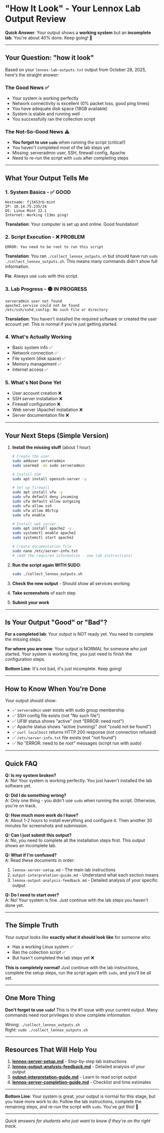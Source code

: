 # "How It Look" - Your Lennox Lab Output Review

**Quick Answer**: Your output shows a **working system** but an **incomplete lab**. You're about 40% done. Keep going! 🚀

---

## Your Question: "how it look"

Based on your `lennox-lab-outputs.txt` output from October 28, 2025, here's the straight answer:

### The Good News ✅
- Your system is working perfectly
- Network connectivity is excellent (0% packet loss, good ping times)
- You have adequate disk space (18GB available)
- System is stable and running well
- You successfully ran the collection script

### The Not-So-Good News ⚠️
- **You forgot to use `sudo`** when running the script (critical!)
- You haven't completed most of the lab steps yet
- Missing: serveradmin user, SSH, firewall config, Apache
- Need to re-run the script with `sudo` after completing steps

---

## What Your Output Tells Me

### 1. System Basics - ✅ GOOD
```
Hostname: fj3453rb-mint
IP: 10.14.75.235/24
OS: Linux Mint 22.1
Internet: Working (13ms ping)
```
**Translation**: Your computer is set up and online. Good foundation!

### 2. Script Execution - ❌ PROBLEM
```
ERROR: You need to be root to run this script
```
**Translation**: You ran `./collect_lennox_outputs.sh` but should have run `sudo ./collect_lennox_outputs.sh`. This means many commands didn't show full information.

**Fix**: Always use `sudo` with this script.

### 3. Lab Progress - 🟡 IN PROGRESS
```
serveradmin user not found
apache2.service could not be found
/etc/ssh/sshd_config: No such file or directory
```
**Translation**: You haven't installed the required software or created the user account yet. This is normal if you're just getting started.

### 4. What's Actually Working
- Basic system info ✅
- Network connection ✅
- File system (disk space) ✅
- Memory management ✅
- Internet access ✅

### 5. What's Not Done Yet
- User account creation ❌
- SSH server installation ❌
- Firewall configuration ❌
- Web server (Apache) installation ❌
- Server documentation file ❌

---

## Your Next Steps (Simple Version)

1. **Install the missing stuff** (about 1 hour):
   ```bash
   # Create the user
   sudo adduser serveradmin
   sudo usermod -aG sudo serveradmin
   
   # Install SSH
   sudo apt install openssh-server -y
   
   # Set up firewall
   sudo apt install ufw -y
   sudo ufw default deny incoming
   sudo ufw default allow outgoing
   sudo ufw allow ssh
   sudo ufw allow 80/tcp
   sudo ufw enable
   
   # Install web server
   sudo apt install apache2 -y
   sudo systemctl enable apache2
   sudo systemctl start apache2
   
   # Create documentation file
   sudo nano /etc/server-info.txt
   # (Add the required information - see lab instructions)
   ```

2. **Run the script again WITH SUDO**:
   ```bash
   sudo ./collect_lennox_outputs.sh
   ```

3. **Check the new output** - Should show all services working

4. **Take screenshots** of each step

5. **Submit your work**

---

## Is Your Output "Good" or "Bad"?

**For a completed lab**: Your output is NOT ready yet. You need to complete the missing steps.

**For where you are now**: Your output is NORMAL for someone who just started. Your system is working fine, you just need to finish the configuration steps.

**Bottom Line**: It's not bad, it's just incomplete. Keep going!

---

## How to Know When You're Done

Your output should show:
- ✅ `serveradmin` user exists with sudo group membership
- ✅ SSH config file exists (not "No such file")
- ✅ UFW status shows "active" (not "ERROR: need root")
- ✅ Apache status shows "active (running)" (not "could not be found")
- ✅ `curl localhost` returns HTTP 200 response (not connection refused)
- ✅ `/etc/server-info.txt` file exists (not "not found")
- ✅ No "ERROR: need to be root" messages (script run with sudo)

---

## Quick FAQ

**Q: Is my system broken?**  
A: No! Your system is working perfectly. You just haven't installed the lab software yet.

**Q: Did I do something wrong?**  
A: Only one thing - you didn't use `sudo` when running the script. Otherwise, you're on track.

**Q: How much more work do I have?**  
A: About 1-2 hours to install everything and configure it. Then another 30 minutes for screenshots and submission.

**Q: Can I just submit this output?**  
A: No, you need to complete all the installation steps first. This output shows an incomplete lab.

**Q: What if I'm confused?**  
A: Read these documents in order:
1. `lennox-server-setup.md` - The main lab instructions
2. `output-interpretation-guide.md` - Understand what each section means
3. `lennox-output-analysis-feedback.md` - Detailed analysis of your specific output

**Q: Do I need to start over?**  
A: No! Your system is fine. Just continue with the lab steps you haven't done yet.

---

## The Simple Truth

Your output looks like **exactly what it should look like** for someone who:
- Has a working Linux system ✅
- Ran the collection script ✅
- But hasn't completed the lab steps yet ❌

**This is completely normal!** Just continue with the lab instructions, complete the setup steps, run the script again with `sudo`, and you'll be all set.

---

## One More Thing

**Don't forget to use `sudo`!** This is the #1 issue with your current output. Many commands need root privileges to show complete information.

Wrong: `./collect_lennox_outputs.sh`  
Right: `sudo ./collect_lennox_outputs.sh`

---

## Resources That Will Help You

1. **[lennox-server-setup.md](lennox-server-setup.md)** - Step-by-step lab instructions
2. **[lennox-output-analysis-feedback.md](lennox-output-analysis-feedback.md)** - Detailed analysis of your output
3. **[output-interpretation-guide.md](output-interpretation-guide.md)** - Learn to read script output
4. **[lennox-server-completion-guide.md](lennox-server-completion-guide.md)** - Checklist and time estimates

---

**Bottom Line**: Your system is great, your output is normal for this stage, but you have more work to do. Follow the lab instructions, complete the remaining steps, and re-run the script with `sudo`. You've got this! 💪

---

*Quick answers for students who just want to know if they're on the right track.*
